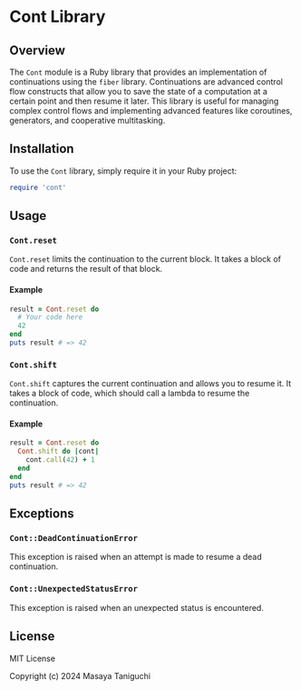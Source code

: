 # Cont Library

## Overview

The `Cont` module is a Ruby library that provides an implementation of
continuations using the `fiber` library. Continuations are advanced control flow
constructs that allow you to save the state of a computation at a certain point
and then resume it later. This library is useful for managing complex control
flows and implementing advanced features like coroutines, generators, and
cooperative multitasking.

## Installation

To use the `Cont` library, simply require it in your Ruby project:

```ruby
require 'cont'
```

## Usage

### `Cont.reset`

`Cont.reset` limits the continuation to the current block.
It takes a block of code and returns the result of that block.

#### Example

```ruby
result = Cont.reset do
  # Your code here
  42
end
puts result # => 42
```

### `Cont.shift`

`Cont.shift` captures the current continuation and allows you to resume it.
It takes a block of code, which should call a lambda to resume the continuation.

#### Example

```ruby
result = Cont.reset do
  Cont.shift do |cont|
    cont.call(42) + 1
  end
end
puts result # => 42
```

## Exceptions

### `Cont::DeadContinuationError`

This exception is raised when an attempt is made to resume a dead continuation.

### `Cont::UnexpectedStatusError`

This exception is raised when an unexpected status is encountered.

## License

MIT License

Copyright (c) 2024 Masaya Taniguchi
